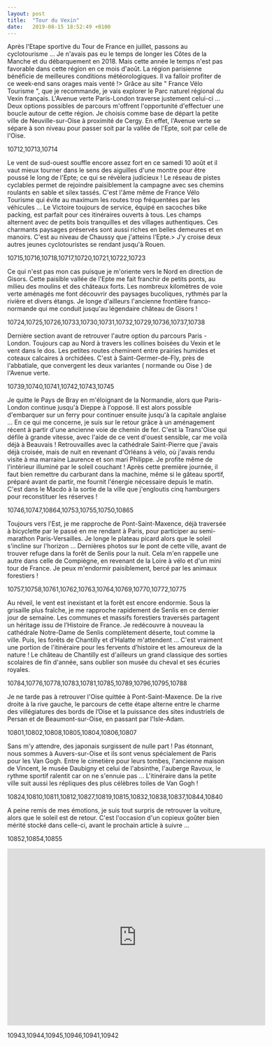 ```yaml
---
layout: post
title:  "Tour du Vexin"
date:   2019-08-15 18:52:49 +0100
---
```

Après l'Etape sportive du Tour de France en juillet, passons au cyclotourisme ...
Je n'avais pas eu le temps de longer les Côtes de la Manche et du débarquement en 2018.
Mais cette année le temps n'est pas favorable dans cette région en ce mois d'août.
La région parisienne bénéficie de meilleures conditions météorologiques.
Il va falloir profiter de ce week-end sans orages mais venté !> 
Grâce au site " France Vélo Tourisme ", que je recommande, je vais explorer le Parc naturel régional du Vexin français.
L'Avenue verte Paris-London traverse justement celui-ci ...
Deux options possibles de parcours m'offrent l'opportunité d'effectuer une boucle autour de cette région.
Je choisis comme base de départ la petite ville de Neuville-sur-Oise à proximité de Cergy.
En effet, l'Avenue verte se sépare à son niveau pour passer soit par la vallée de l'Epte, soit par celle de l'Oise.

10712,10713,10714

Le vent de sud-ouest souffle encore assez fort en ce samedi 10 août et il vaut mieux tourner dans le sens des aiguilles d'une montre pour être poussé le long de l'Epte; ce qui se révèlera judicieux !
Le réseau de pistes cyclables permet de rejoindre paisiblement la campagne avec ses chemins roulants en sable et silex tassés.
C'est l'âme même de France Vélo Tourisme qui évite au maximum les routes trop fréquentées par les véhicules ...
Le Victoire toujours de service, équipé en sacoches bike packing, est parfait pour ces itinéraires ouverts à tous.
Les champs alternent avec de petits bois tranquilles et des villages authentiques.
Ces charmants paysages préservés sont aussi riches en belles demeures et en manoirs.
C'est au niveau de Chaussy que j'atteins l'Epte.> 
J'y croise deux autres jeunes cyclotouristes se rendant jusqu'à Rouen.

10715,10716,10718,10717,10720,10721,10722,10723

Ce qui n'est pas mon cas puisque je m'oriente vers le Nord en direction de Gisors.
Cette paisible vallée de l'Epte me fait franchir de petits ponts, au milieu des moulins et des châteaux forts.
Les nombreux kilomètres de voie verte aménagés me font découvrir des paysages bucoliques, rythmés par la rivière et divers étangs.
Je longe d'ailleurs l'ancienne frontière franco-normande qui me conduit jusqu'au légendaire château de Gisors !

10724,10725,10726,10733,10730,10731,10732,10729,10736,10737,10738

Dernière section avant de retrouver l'autre option du parcours Paris -London.
Toujours cap au Nord à travers les collines boisées du Vexin et le vent dans le dos.
Les petites routes cheminent entre prairies humides et coteaux calcaires à orchidées.
C'est à Saint-Germer-de-Fly, près de l'abbatiale, que convergent les deux variantes ( normande ou Oise ) de l'Avenue verte.

10739,10740,10741,10742,10743,10745

Je quitte le Pays de Bray en m'éloignant de la Normandie, alors que Paris-London continue jusqu'à Dieppe à l'opposé.
Il est alors possible d'embarquer sur un ferry pour continuer ensuite jusqu'à la capitale anglaise ...
En ce qui me concerne, je suis sur le retour grâce à un aménagement récent à partir d'une ancienne voie de chemin de fer.
C'est la Trans'Oise qui défile à grande vitesse, avec l'aide de ce vent d'ouest sensible, car me voilà déjà à Beauvais !
Retrouvailles avec la cathédrale Saint-Pierre que j'avais déjà croisée, mais de nuit en revenant d'Orléans à vélo, où j'avais rendu visite à ma marraine Laurence et son mari Philippe.
Je profite même de l'intérieur illuminé par le soleil couchant !
Après cette première journée, il faut bien remettre du carburant dans la machine, même si le gâteau sportif, préparé avant de partir, me fournit l'énergie nécessaire depuis le matin.
C'est dans le Macdo à la sortie de la ville que j'engloutis cinq hamburgers pour reconstituer les réserves !

10746,10747,10864,10753,10755,10750,10865

Toujours vers l'Est, je me rapproche de Pont-Saint-Maxence, déjà traversée à bicyclette par le passé en me rendant à Paris, pour participer au semi-marathon Paris-Versailles.
Je longe le plateau picard alors que le soleil s'incline sur l'horizon ...
Dernières photos sur le pont de cette ville, avant de trouver refuge dans la forêt de Senlis pour la nuit.
Cela m'en rappelle une autre dans celle de Compiègne, en revenant de la Loire à vélo et d'un mini tour de France.
Je peux m'endormir paisiblement, bercé par les animaux forestiers !

10757,10758,10761,10762,10763,10764,10769,10770,10772,10775

Au réveil, le vent est inexistant et la forêt est encore endormie.
Sous la grisaille plus fraîche, je me rapproche rapidement de Senlis en ce dernier jour de semaine.
Les communes et massifs forestiers traversés partagent un héritage issu de l’Histoire de France.
Je redécouvre à nouveau la cathédrale Notre-Dame de Senlis complètement déserte, tout comme la ville.
Puis, les forêts de Chantilly et d'Halatte m'attendent ...
C'est vraiment une portion de l'itinéraire pour les fervents d’histoire et les amoureux de la nature !
Le château de Chantilly est d'ailleurs un grand classique des sorties scolaires de fin d'année, sans oublier son musée du cheval et ses écuries royales.

10784,10776,10778,10783,10781,10785,10789,10796,10795,10788

Je ne tarde pas à retrouver l'Oise quittée à Pont-Saint-Maxence.
De la rive droite à la rive gauche, le parcours de cette étape alterne entre le charme des villégiatures des bords de l’Oise et la puissance des sites industriels de Persan et de Beaumont-sur-Oise, en passant par l'Isle-Adam.

10801,10802,10808,10805,10804,10806,10807

Sans m'y attendre, des japonais surgissent de nulle part !
Pas étonnant, nous sommes à Auvers-sur-Oise et ils sont venus spécialement de Paris pour les Van Gogh.
Entre le cimetière pour leurs tombes, l'ancienne maison de Vincent, le musée Daubigny et celui de l'absinthe, l'auberge Ravoux, le rythme sportif ralentit car on ne s'ennuie pas ...
L'itinéraire dans la petite ville suit aussi les répliques des plus célèbres toiles de Van Gogh !

10824,10810,10811,10812,10827,10819,10815,10832,10838,10837,10844,10840

A peine remis de mes émotions, je suis tout surpris de retrouver la voiture, alors que le soleil est de retour.
C'est l'occasion d'un copieux goûter bien mérité stocké dans celle-ci, avant le prochain article à suivre ...

10852,10854,10855

<iframe src="https://www.strava.com/activities/2612662786/embed/0c60d9fc7c0bf7d6ce4279daec6a5505b1ffea43" width="590" height="405" frameborder="0" scrolling="no"></iframe>

10943,10944,10945,10946,10941,10942